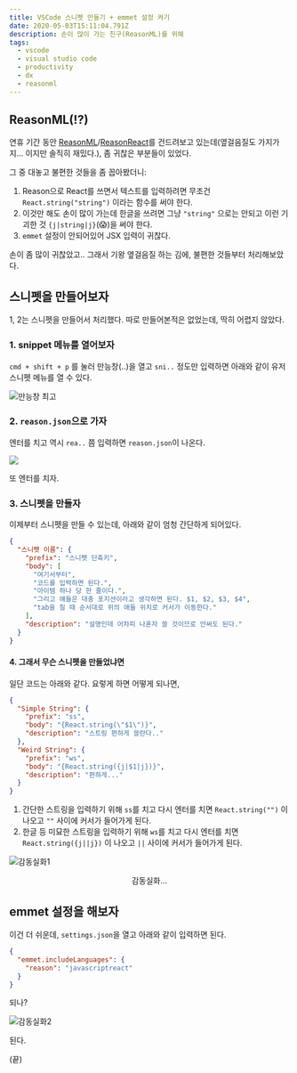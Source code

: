 ```yaml
---
title: VSCode 스니펫 만들기 + emmet 설정 켜기
date: 2020-05-03T15:11:04.791Z
description: 손이 많이 가는 친구(ReasonML)를 위해
tags:
  - vscode
  - visual studio code
  - productivity
  - dx
  - reasonml
---
```

## ReasonML(!?)

연휴 기간 동안 [ReasonML](https://reasonml.github.io/en/)/[ReasonReact](https://reasonml.github.io/reason-react/)를 건드려보고 있는데(옆걸음질도 가지가지... 이지만 솔직히 재밌다.), 좀 귀찮은 부분들이 있었다.

그 중 대놓고 불편한 것들을 좀 꼽아봤더니:

1. Reason으로 React를 쓰면서 텍스트를 입력하려면 무조건 `React.string("string")` 이라는 함수를 써야 한다.
2. 이것만 해도 손이 많이 가는데 한글을 쓰려면 그냥 `"string"` 으로는 안되고 이런 기괴한 것 `{j|string|j}`(😱)을 써야 한다.
3. `emmet` 설정이 안되어있어 JSX 입력이 귀찮다.

손이 좀 많이 귀찮았고.. 그래서 기왕 옆걸음질 하는 김에, 불편한 것들부터 처리해보았다.

## 스니펫을 만들어보자

1, 2는 스니펫을 만들어서 처리했다. 따로 만들어본적은 없었는데, 딱히 어렵지 않았다.

### 1. snippet 메뉴를 열어보자

`cmd + shift + p` 를 눌러 만능창(..)을 열고 `sni..` 정도만 입력하면 아래와 같이 유저 스니펫 메뉴를 열 수 있다.

![만능창 최고](/img/screen-shot-2020-05-04-at-12.42.00-am.png)

### 2. `reason.json`으로 가자

엔터를 치고 역시 `rea..` 쯤 입력하면 `reason.json`이 나온다.

![](/img/screen-shot-2020-05-04-at-12.43.42-am.png)

또 엔터를 치자.

### 3. 스니펫을 만들자

이제부터 스니펫을 만들 수 있는데, 아래와 같이 엄청 간단하게 되어있다. 

```json
{
  "스니펫 이름": {
    "prefix": "스니펫 단축키",
    "body": [
      "여기서부터",
      "코드를 입력하면 된다.",
      "아이템 하나 당 한 줄이다.",
      "그리고 얘들은 대충 포지션이라고 생각하면 된다. $1, $2, $3, $4",
      "tab을 칠 때 순서대로 위의 애들 위치로 커서가 이동한다."
    ],
    "description": "설명인데 어차피 나혼자 쓸 것이므로 안써도 된다."
  }
}
```

#### 4. 그래서 무슨 스니펫을 만들었냐면

일단 코드는 아래와 같다. 요렇게 하면 어떻게 되나면,

```json
{
  "Simple String": {
    "prefix": "ss",
    "body": "{React.string(\"$1\")}",
    "description": "스트링 편하게 쓸란다.."
  },
  "Weird String": {
    "prefix": "ws",
    "body": "{React.string({j|$1|j})}",
    "description": "편하게..."
  }
}
```

1. 간단한 스트링을 입력하기 위해 `ss`를 치고 다시 엔터를 치면 `React.string("")` 이 나오고 `""` 사이에 커서가 들어가게 된다.
2. 한글 등 미묘한 스트링을 입력하기 위해 `ws`를 치고 다시 엔터를 치면 `React.string({j||j})` 이 나오고 `||` 사이에 커서가 들어가게 된다.

![감동실화1](/img/snip.gif "감동실화1")

<p align="center">감동실화...</p>

## emmet 설정을 해보자

이건 더 쉬운데, `settings.json`을 열고 아래와 같이 입력하면 된다.

```json
{
  "emmet.includeLanguages": {
    "reason": "javascriptreact"
  }
}
```

되나?

![감동실화2](/img/emmet.gif "감동실화2")

된다.

(끝)
